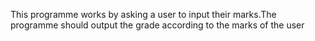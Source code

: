 This programme works by asking a user to input their marks.The programme should output the grade according to the marks of the user